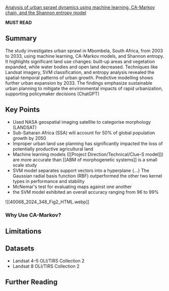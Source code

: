 [Analysis of urban sprawl dynamics using machine learning, CA-Markov chain, and the Shannon entropy model](https://environmentalsystemsresearch.springeropen.com/articles/10.1186/s40068-024-00348-5)

**MUST READ**
## Summary

The study investigates urban sprawl in Mbombela, South Africa, from 2003 to 2033, using machine learning, CA-Markov models, and Shannon entropy. It highlights significant land use changes: built-up areas and vegetation expanded, while water bodies and open land decreased. Techniques like Landsat imagery, SVM classification, and entropy analysis revealed the spatial-temporal patterns of urban growth. Predictive modelling shows further urban expansion by 2033. The findings emphasize sustainable urban planning to mitigate the environmental impacts of rapid urbanization, supporting policymaker decisions (ChatGPT)
## Key Points

- Used NASA geospatial imaging satellite to categorise morphology (LANDSAT) 
- Sub-Saharan Africa (SSA) will account for 50% of global population growth by 2050
- Improper urban land use planning has significantly impacted the loss of potentially productive agricultural land
- Machine learning models ([[Project Direction/Technical/Clue-S model]]) are more accurate than [[ABM of morphogenetic systems]] is a small scale study 
- SVM model separates support vectors into a hyperplane {...} The Gaussian radial basis function (RBF) outperformed the other two kernel types in performance and stability
- McNemar's test for evaluating maps against one another
- the SVM model exhibited an overall accuracy ranging from 96 to 99%

![[40068_2024_348_Fig2_HTML.webp]]

### Why Use CA-Markov?

## Limitations

## Datasets

- Landsat 4–5 OLI/TIRS Collection 2
- Landsat 8 OLI/TIRS Collection 2
## Further Reading
